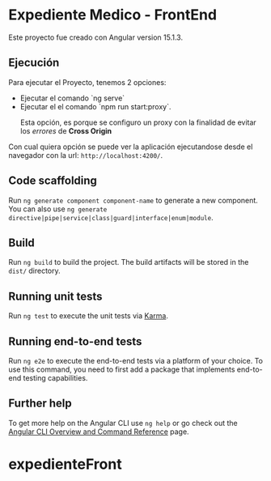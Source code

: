 # Expediente Medico - FrontEnd

Este proyecto fue creado con Angular version 15.1.3.

## Ejecución

Para ejecutar el Proyecto, tenemos 2 opciones:
<ul>
<li>
Ejecutar el comando `ng serve`
</li>
<li>
Ejecutar el el comando `npm run start:proxy`.
</li>
<p>Esta opción, es porque se configuro un proxy con la finalidad de evitar los <i> errores</i> de <b> Cross Origin</b> 
</ul>

Con cual quiera opción se puede ver la aplicación ejecutandose desde el navegador con la url: `http://localhost:4200/`. 

## Code scaffolding

Run `ng generate component component-name` to generate a new component. You can also use `ng generate directive|pipe|service|class|guard|interface|enum|module`.

## Build

Run `ng build` to build the project. The build artifacts will be stored in the `dist/` directory.

## Running unit tests

Run `ng test` to execute the unit tests via [Karma](https://karma-runner.github.io).

## Running end-to-end tests

Run `ng e2e` to execute the end-to-end tests via a platform of your choice. To use this command, you need to first add a package that implements end-to-end testing capabilities.

## Further help

To get more help on the Angular CLI use `ng help` or go check out the [Angular CLI Overview and Command Reference](https://angular.io/cli) page.
# expedienteFront

